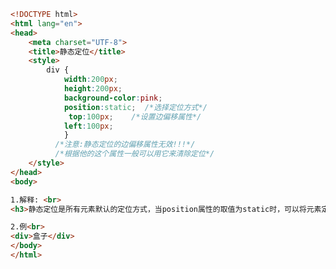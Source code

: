 
<BlogInfo id="303" title="59.静态定位" author="白日梦想猿" pv=0 read_times=0 pre_cost_time=0分26秒 category="css学习" tag_list="['css学习']" create_time="2020.07.25 14:44:00" update_time="2020.07.25 14:49:02" />

```html
<!DOCTYPE html>
<html lang="en">
<head>
    <meta charset="UTF-8">
    <title>静态定位</title>
    <style>
        div {
            width:200px;
            height:200px;
            background-color:pink;
            position:static;  /*选择定位方式*/
             top:100px;    /*设置边偏移属性*/
            left:100px;
            }
          /*注意:静态定位的边偏移属性无效!!!*/
          /*根据他的这个属性一般可以用它来清除定位*/
    </style>
</head>
<body>

1.解释: <br>
<h3>静态定位是所有元素默认的定位方式，当position属性的取值为static时，可以将元素定位于静态位置</h3>

2.例<br>
<div>盒子</div>
</body>
</html>
```
